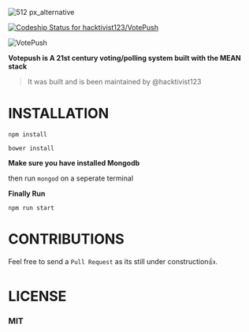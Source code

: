 ![512 px_alternative](https://user-images.githubusercontent.com/36637989/45253451-10cdfc00-b35f-11e8-96ec-a8e336e3fb42.png)

[ ![Codeship Status for hacktivist123/VotePush](https://app.codeship.com/projects/17b2d470-72eb-0136-ec45-22b8058c50d0/status?branch=master)](https://app.codeship.com/projects/299496)

![VotePush](https://res.cloudinary.com/hacktivist/image/upload/v1514542203/Capture123_qqcsiu.png)

  
**Votepush is A 21st century voting/polling system built with the MEAN stack**

>It was built and is been maintained by @hacktivist123
>

# INSTALLATION

```npm install```<P>
```bower install```

**Make sure you have installed Mongodb**

then run ```mongod``` on a seperate terminal
  
 **Finally Run**
 
 ```npm run start```
 
 # CONTRIBUTIONS
 
 Feel free to send a <code>Pull Request</code> as its still under construction:+1:.
 
 
 # LICENSE
 
 <h3><b>MIT</b></h3>
 
